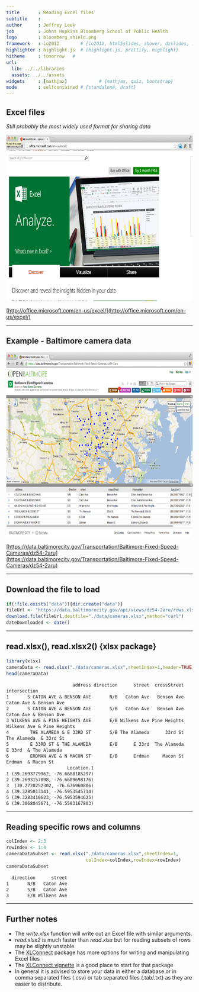 ```yaml
---
title       : Reading Excel files
subtitle    : 
author      : Jeffrey Leek 
job         : Johns Hopkins Bloomberg School of Public Health
logo        : bloomberg_shield.png
framework   : io2012        # {io2012, html5slides, shower, dzslides, ...}
highlighter : highlight.js  # {highlight.js, prettify, highlight}
hitheme     : tomorrow   # 
url:
  lib: ../../libraries
  assets: ../../assets
widgets     : [mathjax]            # {mathjax, quiz, bootstrap}
mode        : selfcontained # {standalone, draft}
---
```








## Excel files

_Still probably the most widely used format for sharing data_

<img class=center src=../../assets/img/03_ObtainingData/excel2.png height=450>


[http://office.microsoft.com/en-us/excel/](http://office.microsoft.com/en-us/excel/)

---


## Example - Baltimore camera data

<img class=center src=../../assets/img/03_ObtainingData/cameras.png height=500>

[https://data.baltimorecity.gov/Transportation/Baltimore-Fixed-Speed-Cameras/dz54-2aru](https://data.baltimorecity.gov/Transportation/Baltimore-Fixed-Speed-Cameras/dz54-2aru)

---

## Download the file to load


```r
if(!file.exists("data")){dir.create("data")}
fileUrl <- "https://data.baltimorecity.gov/api/views/dz54-2aru/rows.xlsx?accessType=DOWNLOAD"
download.file(fileUrl,destfile="./data/cameras.xlsx",method="curl")
dateDownloaded <- date()
```


---

## read.xlsx(), read.xlsx2() {xlsx package}


```r
library(xlsx)
cameraData <- read.xlsx("./data/cameras.xlsx",sheetIndex=1,header=TRUE)
head(cameraData)
```

```
                         address direction      street  crossStreet               intersection
1       S CATON AVE & BENSON AVE       N/B   Caton Ave   Benson Ave     Caton Ave & Benson Ave
2       S CATON AVE & BENSON AVE       S/B   Caton Ave   Benson Ave     Caton Ave & Benson Ave
3 WILKENS AVE & PINE HEIGHTS AVE       E/B Wilkens Ave Pine Heights Wilkens Ave & Pine Heights
4        THE ALAMEDA & E 33RD ST       S/B The Alameda      33rd St     The Alameda  & 33rd St
5        E 33RD ST & THE ALAMEDA       E/B      E 33rd  The Alameda      E 33rd  & The Alameda
6        ERDMAN AVE & N MACON ST       E/B      Erdman     Macon St         Erdman  & Macon St
                       Location.1
1 (39.2693779962, -76.6688185297)
2 (39.2693157898, -76.6689698176)
3  (39.2720252302, -76.676960806)
4 (39.3285013141, -76.5953545714)
5 (39.3283410623, -76.5953594625)
6 (39.3068045671, -76.5593167803)
```



---

## Reading specific rows and columns


```r
colIndex <- 2:3
rowIndex <- 1:4
cameraDataSubset <- read.xlsx("./data/cameras.xlsx",sheetIndex=1,
                              colIndex=colIndex,rowIndex=rowIndex)
cameraDataSubset
```

```
  direction      street
1       N/B   Caton Ave
2       S/B   Caton Ave
3       E/B Wilkens Ave
```


---

## Further notes

* The _write.xlsx_ function will write out an Excel file with similar arguments.
* _read.xlsx2_ is much faster than _read.xlsx_ but for reading subsets of rows may be slightly unstable. 
* The [XLConnect](http://cran.r-project.org/web/packages/XLConnect/index.html) package has more options for writing and manipulating Excel files
* The [XLConnect vignette](http://cran.r-project.org/web/packages/XLConnect/vignettes/XLConnect.pdf) is a good place to start for that package
* In general it is advised to store your data in either a database
or in comma separated files (.csv) or tab separated files (.tab/.txt) as they are easier to distribute.
